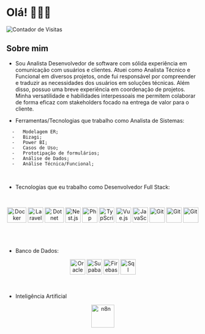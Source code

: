 # Olá! 🙋🏻‍♂️

![Contador de Visitas](https://komarev.com/ghpvc/?username=gsccoelho&color=green&style=for-the-badge)

## Sobre mim

- Sou Analista Desenvolvedor de software com sólida experiência em comunicação
  com usuários e clientes. Atuei como Analista Técnico e Funcional em diversos
  projetos, onde fui responsável por compreender e traduzir as necessidades dos
  usuários em soluções técnicas. Além disso, possuo uma breve experiência em
  coordenação de projetos. Minha versatilidade e habilidades interpessoais me
  permitem colaborar de forma eficaz com stakeholders focado na entrega de valor
  para o cliente.

- Ferramentas/Tecnologias que trabalho como Analista de Sistemas:

<div>

      -   Modelagem ER;
      -   Bizagi;
      -   Power BI;
      -   Casos de Uso;
      -   Prototipação de formulários;
      -   Análise de Dados;
      -   Análise Técnica/Funcional;

</div>

<br />

- Tecnologias que eu trabalho como Desenvolvedor Full Stack:

<br />

<p align="center">
<img src="https://www.vectorlogo.zone/logos/docker/docker-official.svg" alt="Docker" width="50" height="40"/>
<img src="https://www.vectorlogo.zone/logos/laravel/laravel-icon.svg" alt="Laravel" width="40" height="40"/>
<img src="https://www.vectorlogo.zone/logos/dotnet/dotnet-tile.svg" alt="Dotnet" width="50" height="40"/>
<img src="https://www.vectorlogo.zone/logos/nestjs/nestjs-icon.svg" alt="Nest.js" width="40" height="40"/>
<img src="https://www.vectorlogo.zone/logos/php/php-vertical.svg" alt="Php" width="40" height="40"/>
<img src="https://www.vectorlogo.zone/logos/typescriptlang/typescriptlang-icon.svg" alt="TypScript" width="40" height="40"/>
<img src="https://www.vectorlogo.zone/logos/vuejs/vuejs-icon.svg" alt="Vue.js" width="40" height="40"/>
<img src="https://www.vectorlogo.zone/logos/javascript/javascript-icon.svg" alt="JavaScript" width="40" height="40"/>
<img src="https://www.vectorlogo.zone/logos/gitlab/gitlab-icon.svg" alt="Git" width="40" height="40"/>
<img src="https://www.vectorlogo.zone/logos/reactjs/reactjs-icon.svg" alt="Git" width="40" height="40"/>
<img src="https://www.vectorlogo.zone/logos/visualstudio_code/visualstudio_code-icon.svg" alt="Git" width="40" height="40"/>
</p>

<br />
<br />

- Banco de Dados:

<p align="center">
<img src="https://www.vectorlogo.zone/logos/oracle/oracle-icon.svg" alt="Oracle" width="40" height="40"/>
<img src="https://www.vectorlogo.zone/logos/supabase/supabase-icon.svg" alt="Supabase" width="40" height="40"/>
<img src="https://www.vectorlogo.zone/logos/firebase/firebase-icon.svg" alt="Firebase" width="40" height="40"/>
<img src="https://cs.hofstra.edu/docs/images/software/ssms.png" alt="Sql Server Management Studio" width="40" height="40"/>

</p>

<br />

- Inteligência Artificial

<p align="center">
<img src="https://cp.beget.com/shared/EXlbmo7zStLYxXYd6yFrM714qZj8LMkI/logo_n8n2x.png" alt="n8n" width="60" height="60"/>

</p>

